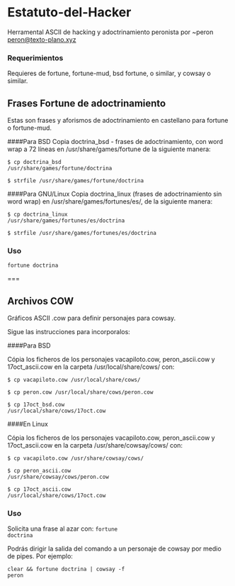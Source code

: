 # Estatuto-del-Hacker
Herramental ASCII de hacking y adoctrinamiento peronista 
por ~peron <peron@texto-plano.xyz>

### Requerimientos
Requieres de fortune, fortune-mud, bsd fortune, o similar, y cowsay o similar.

## Frases Fortune de adoctrinamiento

Estas son frases y aforismos de adoctrinamiento en castellano para fortune o fortune-mud.

####Para BSD
Copia <file>doctrina_bsd</file> - frases de adoctrinamiento, con word wrap a 72 líneas en <file>/usr/share/games/fortune</file> de la siguiente manera: 

<code bash>$ cp doctrina_bsd /usr/share/games/fortune/doctrina</code>

<code bash>$ strfile /usr/share/games/fortune/doctrina</code>

####Para GNU/Linux
Copia <file>doctrina_linux</file> (frases de adoctrinamiento sin word wrap) en <file>/usr/share/games/fortunes/es/</file>, de la siguiente manera:

<code bash>$ cp doctrina_linux /usr/share/games/fortunes/es/doctrina</code>

<code bash>$ strfile /usr/share/games/fortunes/es/doctrina</code>


### Uso

<code>fortune doctrina</code>

===

## Archivos COW

Gráficos ASCII .cow para definir personajes para cowsay.

Sigue las instrucciones para incorporalos:

####Para BSD

Cópia los ficheros de los personajes <file>vacapiloto.cow</file>, <file>peron_ascii.cow</file> y <file>17oct_ascii.cow</file> en la carpeta <file>/usr/local/share/cows/</file> con:

<code bash>$ cp vacapiloto.cow /usr/local/share/cows/</code>

<code bash>$ cp peron.cow /usr/local/share/cows/peron.cow</code>

<code bash>$ cp 17oct_bsd.cow /usr/local/share/cows/17oct.cow</code>

####En Linux

Cópia los ficheros de los personajes <file>vacapiloto.cow</file>, <file>peron_ascii.cow</file> y <file>17oct_ascii.cow</file> en la carpeta <file>/usr/share/cowsay/cows/</file> con:

<code bash>$ cp vacapiloto.cow /usr/share/cowsay/cows/</code>

<code bash>$ cp peron_ascii.cow /usr/share/cowsay/cows/peron.cow</code>

<code bash>$ cp 17oct_ascii.cow /usr/local/share/cows/17oct.cow</code>


### Uso

Solicita una frase al azar con:
<code bash>fortune doctrina</code>

Podrás dirigir la salida del comando a un personaje de cowsay por medio de pipes. 
Por ejemplo:

<code bash>clear && fortune doctrina | cowsay -f peron</code>
